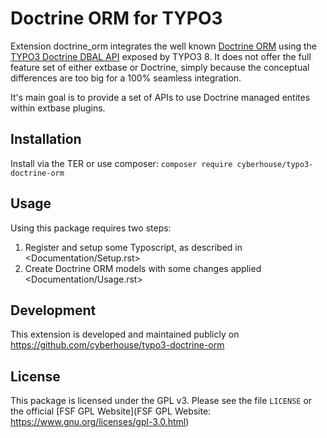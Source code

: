 # Doctrine ORM for TYPO3

Extension doctrine_orm integrates the well known [Doctrine ORM](http://doctrine-project.org/projects/orm.html) 
using the [TYPO3 Doctrine DBAL API](https://docs.typo3.org/typo3cms/CoreApiReference/ApiOverview/Database/Index.html) 
exposed by TYPO3 8. It does not offer the full feature set of either extbase or Doctrine, simply because 
the conceptual differences are too big for a 100% seamless integration.

It's main goal is to provide a set of APIs to use Doctrine managed entites within extbase plugins.

## Installation

Install via the TER or use composer: `composer require cyberhouse/typo3-doctrine-orm`

## Usage

Using this package requires two steps:

1. Register and setup some Typoscript, as described in <Documentation/Setup.rst>
2. Create Doctrine ORM models with some changes applied <Documentation/Usage.rst>

## Development

This extension is developed and maintained publicly on <https://github.com/cyberhouse/typo3-doctrine-orm>

## License

This package is licensed under the GPL v3. Please see the file `LICENSE` or 
the official [FSF GPL Website](FSF GPL Website: https://www.gnu.org/licenses/gpl-3.0.html)
